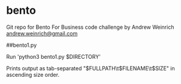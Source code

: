 # bento

Git repo for Bento For Business code challenge
by Andrew Weinrich andrew.weinrich@gmail.com


##bento1.py

Run 'python3 bento1.py $DIRECTORY'

Prints output as tab-separated "$FULLPATH\t$FILENAME\t$SIZE" in ascending size order.



